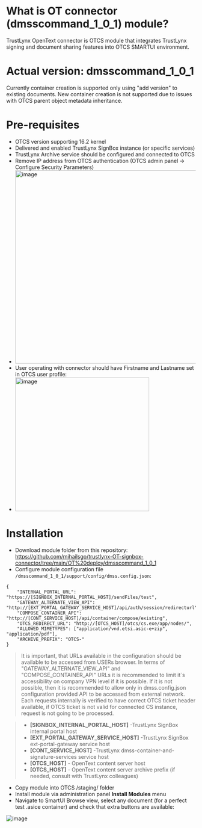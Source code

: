# What is OT connector (dmsscommand_1_0_1) module?
TrustLynx OpenText connector is OTCS module that integrates TrustLynx signing and document sharing features into OTCS SMARTUI environment.
# Actual version: dmsscommand_1_0_1
Currently container creation is supported only using "add version" to existing documents. New container creation is not supported due to issues with OTCS parent object metadata inheritance.
# Pre-requisites
- OTCS version supporting 16.2 kernel
- Delivered and enabled TrustLynx SignBox instance (or specific services)
- TrustLynx Archive service should be configured and connected to OTCS
- Remove IP address from OTCS authentication (OTCS admin panel -> Configure Security Parameters)
- 
  <img width="514" alt="image" src="https://github.com/mihailsgo/trustlynx-OT-signbox-connector/assets/3802544/0d34973e-2e46-4fcb-8e85-94467763e513">
- User operating with connector should have Firstname and Lastname set in OTCS user profile:
- 
  <img width="356" alt="image" src="https://github.com/mihailsgo/trustlynx-OT-signbox-connector/assets/3802544/c4dc5107-1203-4e72-b4af-d931d8d2d25f">


# Installation
- Download module folder from this repository: https://github.com/mihailsgo/trustlynx-OT-signbox-connector/tree/main/OT%20deploy/dmsscommand_1_0_1
- Configure module configuration file `/dmsscommand_1_0_1/support/config/dmss.config.json`:
```
{
    "INTERNAL_PORTAL_URL": "https://[SIGNBOX_INTERNAL_PORTAL_HOST]/sendFiles/test",
    "GATEWAY_ALTERNATE_VIEW_API": "http://[EXT_PORTAL_GATEWAY_SERVICE_HOST]/api/auth/session/redirecturl",
    "COMPOSE_CONTAINER_API": "http://[CONT_SERVICE_HOST]/api/container/compose/existing",
    "OTCS_REDIRECT_URL": "http://[OTCS_HOST]/otcs/cs.exe/app/nodes/",
    "ALLOWED_MIMETYPES": ["application/vnd.etsi.asic-e+zip", "application/pdf"],
    "ARCHIVE_PREFIX": "OTCS-"
}
```
> It is important, that URLs available in the configuration should be available to be accessed from USERs browser.  In terms of "GATEWAY_ALTERNATE_VIEW_API" and "COMPOSE_CONTAINER_API" URLs it is recommended to limit it`s accessibility on company VPN level if it is possible. If it is not possible, then it is recommended to allow only in dmss.config.json configuration provided API to be accessed from external network. Each requests internally is verified to have correct OTCS ticket header available, if OTCS ticket is not valid for connected CS instance, request is not going to be processed.

>- **[SIGNBOX_INTERNAL_PORTAL_HOST]** -TrustLynx SignBox internal portal host 
>- **[EXT_PORTAL_GATEWAY_SERVICE_HOST]** -TrustLynx SignBox ext-portal-gateway service host
>- **[CONT_SERVICE_HOST]** -TrustLynx dmss-container-and-signature-services service host
>- **[OTCS_HOST]** - OpenText content server host
>- **[OTCS_HOST]** - OpenText content server archive prefix (if needed, consult with TrustLynx colleagues)

- Copy module into OTCS /staging/ folder
- Install module via administration panel **Install Modules** menu
- Navigate to SmartUI Browse view, select any document (for a perfect test .asice container) and check that extra buttons are available:

![image](https://github.com/mihailsgo/trustlynx-OT-signbox-connector/assets/3802544/dc0b0b05-b288-4285-8cc0-3bb72c1b99e4)

 
